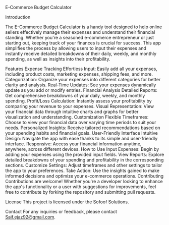 E-Commerce Budget Calculator

Introduction

The E-Commerce Budget Calculator is a handy tool designed to help online sellers effectively manage their expenses and understand their financial standing. Whether you're a seasoned e-commerce entrepreneur or just starting out, keeping track of your finances is crucial for success. This app simplifies the process by allowing users to input their expenses and instantly receive detailed breakdowns of their daily, weekly, and monthly spending, as well as insights into their profitability.

Features
Expense Tracking
Effortless Input: Easily add all your expenses, including product costs, marketing expenses, shipping fees, and more.
Categorization: Organize your expenses into different categories for better clarity and analysis.
Real-Time Updates: See your expenses dynamically update as you add or modify entries.
Financial Analysis
Detailed Reports: Get comprehensive breakdowns of your daily, weekly, and monthly spending.
Profit/Loss Calculation: Instantly assess your profitability by comparing your revenue to your expenses.
Visual Representation: View your financial data through intuitive charts and graphs for better visualization and understanding.
Customization
Flexible Timeframes: Choose to view your financial data over varying time periods to suit your needs.
Personalized Insights: Receive tailored recommendations based on your spending habits and financial goals.
User-Friendly Interface
Intuitive Design: Navigate the app with ease thanks to its simple and user-friendly interface.
Responsive: Access your financial information anytime, anywhere, across different devices.
How to Use
Input Expenses: Begin by adding your expenses using the provided input fields.
View Reports: Explore detailed breakdowns of your spending and profitability in the corresponding sections.
Customize Settings: Adjust timeframes and other settings to tailor the app to your preferences.
Take Action: Use the insights gained to make informed decisions and optimize your e-commerce operations.
Contributing
Contributions are welcome! Whether you're a developer looking to enhance the app's functionality or a user with suggestions for improvements, feel free to contribute by forking the repository and submitting pull requests.

License
This project is licensed under the Sofoof Solutions.

Contact
For any inquiries or feedback, please contact Saif.ejaz92@gmail.com.

